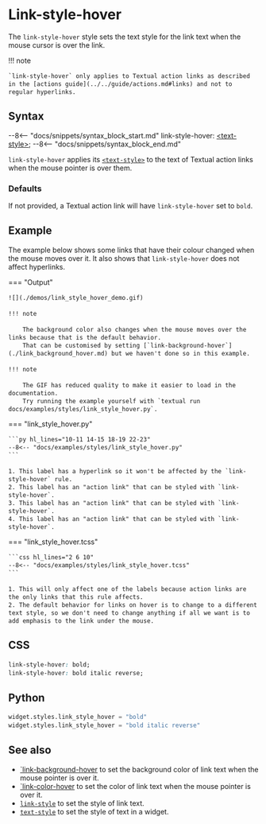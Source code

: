 # Link-style-hover

The `link-style-hover` style sets the text style for the link text when the mouse cursor is over the link.

!!! note

    `link-style-hover` only applies to Textual action links as described in the [actions guide](../../guide/actions.md#links) and not to regular hyperlinks.

## Syntax

--8<-- "docs/snippets/syntax_block_start.md"
link-style-hover: <a href="../../css_types/text_style">&lt;text-style&gt;</a>;
--8<-- "docs/snippets/syntax_block_end.md"

`link-style-hover` applies its [`<text-style>`](../../css_types/text_style.md) to the text of Textual action links when the mouse pointer is over them.

### Defaults

If not provided, a Textual action link will have `link-style-hover` set to `bold`.

## Example

The example below shows some links that have their colour changed when the mouse moves over it.
It also shows that `link-style-hover` does not affect hyperlinks.

=== "Output"

    ![](./demos/link_style_hover_demo.gif)

    !!! note

        The background color also changes when the mouse moves over the links because that is the default behavior.
        That can be customised by setting [`link-background-hover`](./link_background_hover.md) but we haven't done so in this example.

    !!! note

        The GIF has reduced quality to make it easier to load in the documentation.
        Try running the example yourself with `textual run docs/examples/styles/link_style_hover.py`.

=== "link_style_hover.py"

    ```py hl_lines="10-11 14-15 18-19 22-23"
    --8<-- "docs/examples/styles/link_style_hover.py"
    ```

    1. This label has a hyperlink so it won't be affected by the `link-style-hover` rule.
    2. This label has an "action link" that can be styled with `link-style-hover`.
    3. This label has an "action link" that can be styled with `link-style-hover`.
    4. This label has an "action link" that can be styled with `link-style-hover`.

=== "link_style_hover.tcss"

    ```css hl_lines="2 6 10"
    --8<-- "docs/examples/styles/link_style_hover.tcss"
    ```

    1. This will only affect one of the labels because action links are the only links that this rule affects.
    2. The default behavior for links on hover is to change to a different text style, so we don't need to change anything if all we want is to add emphasis to the link under the mouse.

## CSS

```css
link-style-hover: bold;
link-style-hover: bold italic reverse;
```

## Python

```py
widget.styles.link_style_hover = "bold"
widget.styles.link_style_hover = "bold italic reverse"
```

## See also

 - [`link-background-hover](./link_background_hover.md) to set the background color of link text when the mouse pointer is over it.
 - [`link-color-hover](./link_color_hover.md) to set the color of link text when the mouse pointer is over it.
 - [`link-style`](./link_style.md) to set the style of link text.
 - [`text-style`](../text_style.md) to set the style of text in a widget.
